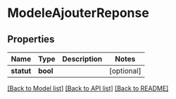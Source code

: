 # ModeleAjouterReponse

## Properties
Name | Type | Description | Notes
------------ | ------------- | ------------- | -------------
**statut** | **bool** |  | [optional] 

[[Back to Model list]](../../README.md#documentation-for-models) [[Back to API list]](../../README.md#documentation-for-api-endpoints) [[Back to README]](../../README.md)

